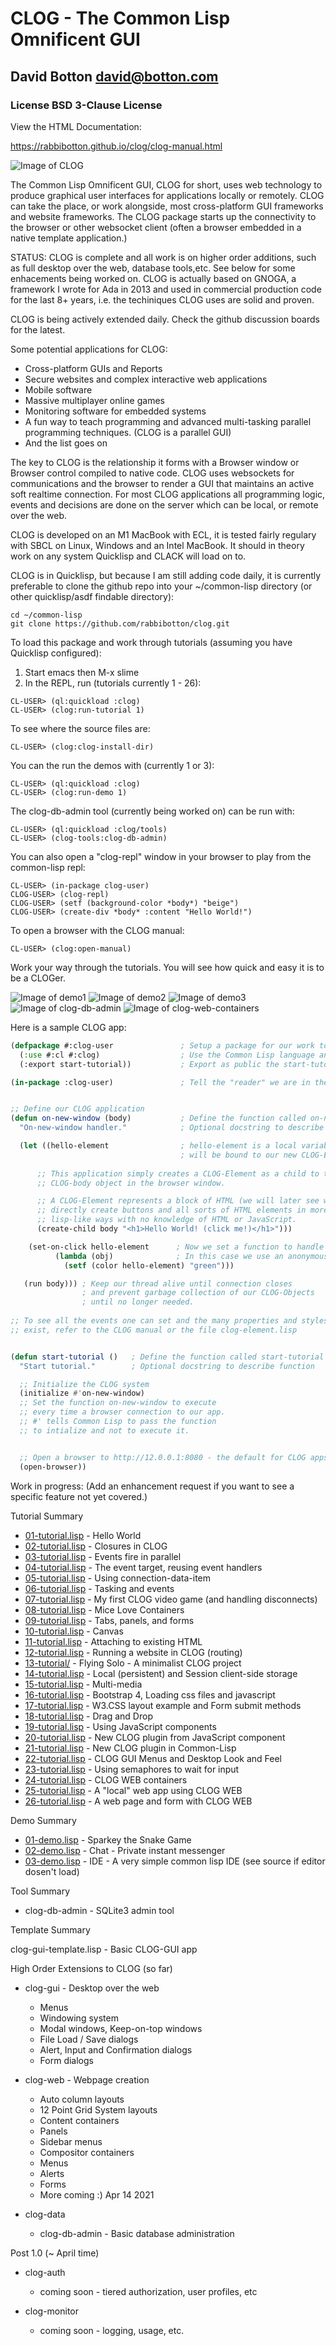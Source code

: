 # CLOG - The Common Lisp Omnificent GUI

## David Botton <david@botton.com>

### License BSD 3-Clause License

View the HTML Documentation:

https://rabbibotton.github.io/clog/clog-manual.html


![Image of CLOG](https://rabbibotton.github.io/images/clog.png)

The Common Lisp Omnificent GUI, CLOG for short, uses web technology to
produce graphical user interfaces for applications locally or remotely.
CLOG can take the place, or work alongside, most cross-platform GUI
frameworks and website frameworks. The CLOG package starts up the
connectivity to the browser or other websocket client (often a browser
embedded in a native template application.)

STATUS: CLOG is complete and all work is on higher order additions, 
such as full desktop over the web, database tools,etc. See below for
some enhacements being worked on. CLOG is actually based on GNOGA, a
framework I wrote for Ada in 2013 and used in commercial production
code for the last 8+ years, i.e. the techiniques CLOG uses are solid
and proven.

CLOG is being actively extended daily. Check the github discussion
boards for the latest.

Some potential applications for CLOG:

* Cross-platform GUIs and Reports
* Secure websites and complex interactive web applications
* Mobile software
* Massive multiplayer online games
* Monitoring software for embedded systems
* A fun way to teach programming and advanced multi-tasking
  parallel programming techniques. (CLOG is a parallel GUI)
* And the list goes on

The key to CLOG is the relationship it forms with a Browser window
or Browser control compiled to native code. CLOG uses websockets
for communications and the browser to render a GUI that maintains
an active soft realtime connection. For most CLOG applications all
programming logic, events and decisions are done on the server
which can be local, or remote over the web.

CLOG is developed on an M1 MacBook with ECL, it is tested fairly
regulary with SBCL on Linux, Windows and an Intel MacBook. It should
in theory work on any system Quicklisp and CLACK will load on to.

CLOG is in Quicklisp, but because I am still adding code daily,
it is currently preferable to clone the github repo into your
~/common-lisp directory (or other quicklisp/asdf findable
directory):

```
cd ~/common-lisp
git clone https://github.com/rabbibotton/clog.git
```

To load this package and work through tutorials (assuming you
have Quicklisp configured):

1. Start emacs then M-x slime
2. In the REPL, run (tutorials currently 1 - 26):

```
CL-USER> (ql:quickload :clog)
CL-USER> (clog:run-tutorial 1)
```

To see where the source files are:

```
CL-USER> (clog:clog-install-dir)
```

You can the run the demos with (currently 1 or 3):

```
CL-USER> (ql:quickload :clog)
CL-USER> (clog:run-demo 1)
```

The clog-db-admin tool (currently being worked on) can be run with:

```
CL-USER> (ql:quickload :clog/tools)
CL-USER> (clog-tools:clog-db-admin)
```

You can also open a "clog-repl" window in your browser to play
from the common-lisp repl:

```
CL-USER> (in-package clog-user)
CLOG-USER> (clog-repl)
CLOG-USER> (setf (background-color *body*) "beige")
CLOG-USER> (create-div *body* :content "Hello World!")
```

To open a browser with the CLOG manual:

```
CL-USER> (clog:open-manual)
```

Work your way through the tutorials. You will see how quick and easy it is
to be a CLOGer.


![Image of demo1](https://rabbibotton.github.io/images/clog-demo1.png)
![Image of demo2](https://rabbibotton.github.io/images/clog-demo2.png)
![Image of demo3](https://rabbibotton.github.io/images/clog-demo3.png)
![Image of clog-db-admin](https://rabbibotton.github.io/images/clog-db-admin.png)
![Image of clog-web-containers](https://rabbibotton.github.io/images/clog-web-containers.png)


Here is a sample CLOG app:

```lisp
(defpackage #:clog-user               ; Setup a package for our work to exist in
  (:use #:cl #:clog)                  ; Use the Common Lisp language and CLOG
  (:export start-tutorial))           ; Export as public the start-tutorial function

(in-package :clog-user)               ; Tell the "reader" we are in the clog-user package


;; Define our CLOG application
(defun on-new-window (body)           ; Define the function called on-new-window
  "On-new-window handler."            ; Optional docstring to describe function

  (let ((hello-element                ; hello-element is a local variable that
                                      ; will be bound to our new CLOG-Element
      
      ;; This application simply creates a CLOG-Element as a child to the
      ;; CLOG-body object in the browser window.

      ;; A CLOG-Element represents a block of HTML (we will later see ways to
      ;; directly create buttons and all sorts of HTML elements in more 
      ;; lisp-like ways with no knowledge of HTML or JavaScript. 
      (create-child body "<h1>Hello World! (click me!)</h1>")))

    (set-on-click hello-element      ; Now we set a function to handle clicks
          (lambda (obj)              ; In this case we use an anonymous function
            (setf (color hello-element) "green")))

   (run body))) ; Keep our thread alive until connection closes
                ; and prevent garbage collection of our CLOG-Objects
                ; until no longer needed.
            
;; To see all the events one can set and the many properties and styles that
;; exist, refer to the CLOG manual or the file clog-element.lisp


(defun start-tutorial ()   ; Define the function called start-tutorial
  "Start tutorial."        ; Optional docstring to describe function

  ;; Initialize the CLOG system
  (initialize #'on-new-window)
  ;; Set the function on-new-window to execute
  ;; every time a browser connection to our app.
  ;; #' tells Common Lisp to pass the function
  ;; to intialize and not to execute it.


  ;; Open a browser to http://12.0.0.1:8080 - the default for CLOG apps
  (open-browser))
```

Work in progress:
(Add an enhancement request if you want to see a specific feature not yet covered.)

Tutorial Summary

- [01-tutorial.lisp](tutorial/01-tutorial.lisp) - Hello World
- [02-tutorial.lisp](tutorial/02-tutorial.lisp) - Closures in CLOG
- [03-tutorial.lisp](tutorial/03-tutorial.lisp) - Events fire in parallel
- [04-tutorial.lisp](tutorial/04-tutorial.lisp) - The event target, reusing event handlers
- [05-tutorial.lisp](tutorial/05-tutorial.lisp) - Using connection-data-item
- [06-tutorial.lisp](tutorial/06-tutorial.lisp) - Tasking and events
- [07-tutorial.lisp](tutorial/07-tutorial.lisp) - My first CLOG video game (and handling disconnects)
- [08-tutorial.lisp](tutorial/08-tutorial.lisp) - Mice Love Containers
- [09-tutorial.lisp](tutorial/09-tutorial.lisp) - Tabs, panels, and forms
- [10-tutorial.lisp](tutorial/10-tutorial.lisp) - Canvas
- [11-tutorial.lisp](tutorial/11-tutorial.lisp) - Attaching to existing HTML
- [12-tutorial.lisp](tutorial/12-tutorial.lisp) - Running a website in CLOG (routing)
- [13-tutorial/](tutorial/13-tutorial) - Flying Solo - A minimalist CLOG project
- [14-tutorial.lisp](tutorial/14-tutorial.lisp) - Local (persistent) and Session client-side storage
- [15-tutorial.lisp](tutorial/15-tutorial.lisp) - Multi-media
- [16-tutorial.lisp](tutorial/16-tutorial.lisp) - Bootstrap 4, Loading css files and javascript
- [17-tutorial.lisp](tutorial/17-tutorial.lisp) - W3.CSS layout example and Form submit methods
- [18-tutorial.lisp](tutorial/18-tutorial.lisp) - Drag and Drop
- [19-tutorial.lisp](tutorial/19-tutorial.lisp) - Using JavaScript components
- [20-tutorial.lisp](tutorial/20-tutorial.lisp) - New CLOG plugin from JavaScript component
- [21-tutorial.lisp](tutorial/21-tutorial.lisp) - New CLOG plugin in Common-Lisp
- [22-tutorial.lisp](tutorial/22-tutorial.lisp) - CLOG GUI Menus and Desktop Look and Feel
- [23-tutorial.lisp](tutorial/23-tutorial.lisp) - Using semaphores to wait for input
- [24-tutorial.lisp](tutorial/24-tutorial.lisp) - CLOG WEB containers
- [25-tutorial.lisp](tutorial/25-tutorial.lisp) - A "local" web app using CLOG WEB
- [26-tutorial.lisp](tutorial/26-tutorial.lisp) - A web page and form with CLOG WEB

Demo Summary

- [01-demo.lisp](demos/01-demo.lisp) - Sparkey the Snake Game
- [02-demo.lisp](demos/02-demo.lisp) - Chat - Private instant messenger
- [03-demo.lisp](demos/03-demo.lisp) - IDE - A very simple common lisp IDE
  (see source if editor dosen't load)

Tool Summary

- clog-db-admin - SQLite3 admin tool

Template Summary

clog-gui-template.lisp - Basic CLOG-GUI app

High Order Extensions to CLOG (so far)

- clog-gui - Desktop over the web
  - Menus
  - Windowing system
  - Modal windows, Keep-on-top windows
  - File Load / Save dialogs
  - Alert, Input and Confirmation dialogs
  - Form dialogs
  
- clog-web - Webpage creation
  - Auto column layouts
  - 12 Point Grid System layouts
  - Content containers
  - Panels
  - Sidebar menus
  - Compositor containers
  - Menus
  - Alerts
  - Forms
  - More coming :) Apr 14 2021

- clog-data
  - clog-db-admin - Basic database administration 

Post 1.0 (~ April time)
- clog-auth
  - coming soon - tiered authorization, user profiles, etc

- clog-monitor
  - coming soon - logging, usage, etc.

